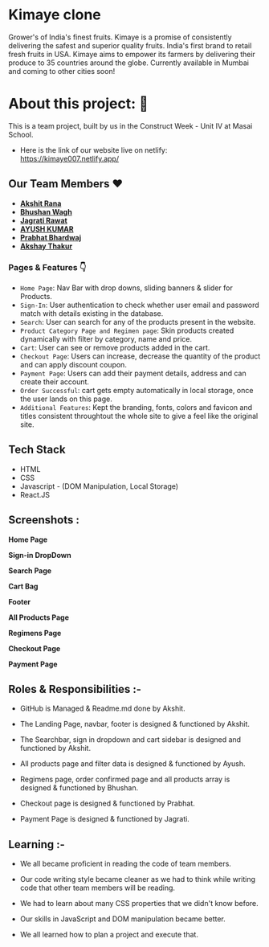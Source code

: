 # Kimaye clone

Grower's of India's finest fruits. Kimaye is a promise of consistently delivering the safest and superior quality fruits. India's first brand to retail fresh fruits in USA. Kimaye aims to empower its farmers by delivering their produce to 35 countries around the globe. Currently available in Mumbai and coming to other cities soon!

# About this project: 🙌

This is a team project, built by us in the Construct Week - Unit IV at Masai School.

- Here is the link of our website live on netlify: https://kimaye007.netlify.app/

## Our Team Members ❤️

- **[Akshit Rana](https://github.com/Akshit3010)**
- **[ Bhushan Wagh](https://github.com/Bhushan-Wagh98)**
- **[Jagrati Rawat](https://github.com/JAGRATIR)**
- **[AYUSH KUMAR](https://github.com/ayush7271)**
- **[Prabhat Bhardwaj](https://github.com/AWMprabhat)**
- **[Akshay Thakur](https://github.com/4aksha)**

### Pages & Features 👇

- `Home Page`: Nav Bar with drop downs, sliding banners & slider for Products.
- `Sign-In`: User authentication to check whether user email and password match with details existing in the database.
- `Search`: User can search for any of the products present in the website.
- `Product Category Page and Regimen page`: Skin products created dynamically with filter by category, name and price.
- `Cart`: User can see or remove products added in the cart.
- `Checkout Page`: Users can increase, decrease the quantity of the product and can apply discount coupon.
- `Payment Page`: Users can add their payment details, address and can create their account.
- `Order Successful`: cart gets empty automatically in local storage, once the user lands on this page.
- `Additional Features`: Kept the branding, fonts, colors and favicon and titles consistent throughtout the whole site to give a feel like the original site.

## Tech Stack

- HTML
- CSS
- Javascript - (DOM Manipulation, Local Storage)
- React.JS

## Screenshots :

**Home Page**

<!-- ![HomePage](https://user-images.githubusercontent.com/56001279/155868693-32562dc5-7a38-457b-ad46-57a7ee7e99b1.png) -->

**Sign-in DropDown**

<!-- ![Sign in](https://user-images.githubusercontent.com/56001279/155868708-57d5746d-ba55-435d-978b-2df947e17b61.png) -->

**Search Page**

<!-- ![Search](https://user-images.githubusercontent.com/56001279/155868721-5b38d6f7-4781-4640-a574-aa5e8871ab76.png) -->

**Cart Bag**

<!-- ![Cart](https://user-images.githubusercontent.com/56001279/155868732-939f33b0-fbae-41bc-af19-8e420b64d865.png) -->

**Footer**

<!-- ![Footer](https://user-images.githubusercontent.com/56001279/155868742-a400ee5a-9d71-4dcc-a4ea-04f76cd6fb21.png) -->

**All Products Page**

<!-- ![All Products Page](https://user-images.githubusercontent.com/56001279/155868754-4b405e49-1f02-4a7b-9e34-b729718e4e75.png) -->

**Regimens Page**

<!-- ![Regimens](https://user-images.githubusercontent.com/56001279/155868767-21c9e962-74d4-4f8c-9357-3d2f30386361.png) -->

**Checkout Page**

<!-- ![Checkout](https://user-images.githubusercontent.com/56001279/155868779-c6ae44ec-8e64-47d6-b2d3-b485c2b98e9f.png) -->

**Payment Page**

<!-- ![Payment](https://user-images.githubusercontent.com/56001279/155868788-4a165325-3499-4568-9cc3-4d7760234dcc.png) -->

<!-- ![order placed](https://user-images.githubusercontent.com/56001279/155868801-7b866ed3-f50c-49a1-b788-a2f8bfa42fa4.png) -->

## Roles & Responsibilities :-

- GitHub is Managed & Readme.md done by Akshit.

- The Landing Page, navbar, footer is designed & functioned by Akshit.

- The Searchbar, sign in dropdown and cart sidebar is designed and functioned by Akshit.

- All products page and filter data is designed & functioned by Ayush.

- Regimens page, order confirmed page and all products array is designed & functioned by Bhushan.

- Checkout page is designed & functioned by Prabhat.

- Payment Page is designed & functioned by Jagrati.

## Learning :-

- We all became proficient in reading the code of team members.

- Our code writing style became cleaner as we had to think while writing code that other team members will be reading.

- We had to learn about many CSS properties that we didn't know before.

- Our skills in JavaScript and DOM manipulation became better.

- We all learned how to plan a project and execute that.
